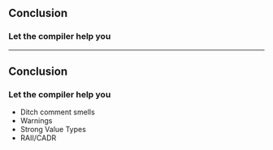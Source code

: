 ## Conclusion

### Let the compiler help you

---

## Conclusion

### Let the compiler help you

* Ditch comment smells
* Warnings
* Strong Value Types
* RAII/CADR
